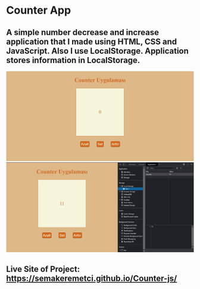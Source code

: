 # Counter App 
## A simple number decrease and increase application that I made using HTML, CSS and JavaScript. Also I use LocalStorage. Application stores information in LocalStorage.
![alt text](https://github.com/semakeremetci/Counter-js/blob/main/images/counter%20app.png)
![alt text](https://github.com/semakeremetci/Counter-js/blob/main/images/counter-localstorage.png)

## Live Site of Project: https://semakeremetci.github.io/Counter-js/
